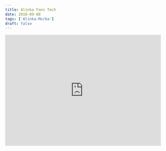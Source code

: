 ```yaml
---
title: Alinka Fans Tech
date: 2010-09-08
tags: ['Alinka-Murka']
draft: false
---
```


<iframe src="http://vkontakte.ru/video_ext.php?oid=3793835&amp;id=145673944&amp;hash=e103123c880aeb8d&amp;hd=1" width=100% height="360" frameborder="0">
</iframe>
